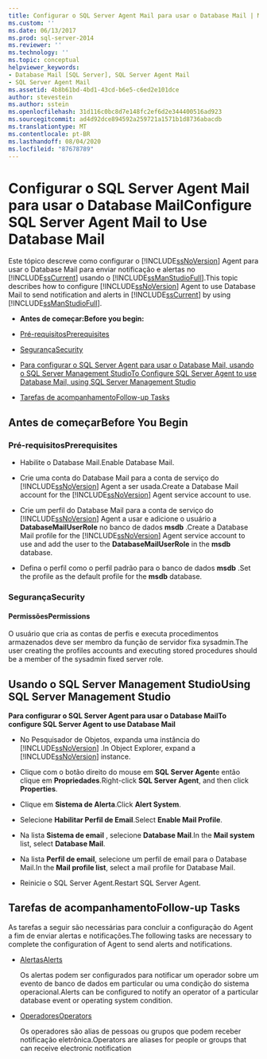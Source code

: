 ```yaml
---
title: Configurar o SQL Server Agent Mail para usar o Database Mail | Microsoft Docs
ms.custom: ''
ms.date: 06/13/2017
ms.prod: sql-server-2014
ms.reviewer: ''
ms.technology: ''
ms.topic: conceptual
helpviewer_keywords:
- Database Mail [SQL Server], SQL Server Agent Mail
- SQL Server Agent Mail
ms.assetid: 4b8b61bd-4bd1-43cd-b6e5-c6ed2e101dce
author: stevestein
ms.author: sstein
ms.openlocfilehash: 31d116c0bc8d7e148fc2ef6d2e344400516ad923
ms.sourcegitcommit: ad4d92dce894592a259721a1571b1d8736abacdb
ms.translationtype: MT
ms.contentlocale: pt-BR
ms.lasthandoff: 08/04/2020
ms.locfileid: "87678789"
---
```

# <a name="configure-sql-server-agent-mail-to-use-database-mail"></a><span data-ttu-id="b2afb-102">Configurar o SQL Server Agent Mail para usar o Database Mail</span><span class="sxs-lookup"><span data-stu-id="b2afb-102">Configure SQL Server Agent Mail to Use Database Mail</span></span>
  <span data-ttu-id="b2afb-103">Este tópico descreve como configurar o [!INCLUDE[ssNoVersion](../../includes/ssnoversion-md.md)] Agent para usar o Database Mail para enviar notificação e alertas no [!INCLUDE[ssCurrent](../../includes/sscurrent-md.md)] usando o [!INCLUDE[ssManStudioFull](../../includes/ssmanstudiofull-md.md)].</span><span class="sxs-lookup"><span data-stu-id="b2afb-103">This topic describes how to configure [!INCLUDE[ssNoVersion](../../includes/ssnoversion-md.md)] Agent to use Database Mail to send notification and alerts in [!INCLUDE[ssCurrent](../../includes/sscurrent-md.md)] by using [!INCLUDE[ssManStudioFull](../../includes/ssmanstudiofull-md.md)].</span></span>  
  
-   <span data-ttu-id="b2afb-104">**Antes de começar:**</span><span class="sxs-lookup"><span data-stu-id="b2afb-104">**Before you begin:**</span></span>  
  
-   [<span data-ttu-id="b2afb-105">Pré-requisitos</span><span class="sxs-lookup"><span data-stu-id="b2afb-105">Prerequisites</span></span>](#Prerequisites)  
  
-   [<span data-ttu-id="b2afb-106">Segurança</span><span class="sxs-lookup"><span data-stu-id="b2afb-106">Security</span></span>](#Security)  
  
-   [<span data-ttu-id="b2afb-107">Para configurar o SQL Server Agent para usar o Database Mail, usando o SQL Server Management Studio</span><span class="sxs-lookup"><span data-stu-id="b2afb-107">To Configure SQL Server Agent to use Database Mail, using SQL Server Management Studio</span></span>](#SSMSProcedure)  
  
-   [<span data-ttu-id="b2afb-108">Tarefas de acompanhamento</span><span class="sxs-lookup"><span data-stu-id="b2afb-108">Follow-up Tasks</span></span>](#Follow_Up)  
  
##  <a name="before-you-begin"></a><a name="BeforeYouBegin"></a> <span data-ttu-id="b2afb-109">Antes de começar</span><span class="sxs-lookup"><span data-stu-id="b2afb-109">Before You Begin</span></span>  
  
###  <a name="prerequisites"></a><a name="Prerequisites"></a> <span data-ttu-id="b2afb-110">Pré-requisitos</span><span class="sxs-lookup"><span data-stu-id="b2afb-110">Prerequisites</span></span>  
  
-   <span data-ttu-id="b2afb-111">Habilite o Database Mail.</span><span class="sxs-lookup"><span data-stu-id="b2afb-111">Enable Database Mail.</span></span>  
  
-   <span data-ttu-id="b2afb-112">Crie uma conta do Database Mail para a conta de serviço do [!INCLUDE[ssNoVersion](../../includes/ssnoversion-md.md)] Agent a ser usada.</span><span class="sxs-lookup"><span data-stu-id="b2afb-112">Create a Database Mail account for the [!INCLUDE[ssNoVersion](../../includes/ssnoversion-md.md)] Agent service account to use.</span></span>  
  
-   <span data-ttu-id="b2afb-113">Crie um perfil do Database Mail para a conta de serviço do [!INCLUDE[ssNoVersion](../../includes/ssnoversion-md.md)] Agent a usar e adicione o usuário a **DatabaseMailUserRole** no banco de dados **msdb** .</span><span class="sxs-lookup"><span data-stu-id="b2afb-113">Create a Database Mail profile for the [!INCLUDE[ssNoVersion](../../includes/ssnoversion-md.md)] Agent service account to use and add the user to the **DatabaseMailUserRole** in the **msdb** database.</span></span>  
  
-   <span data-ttu-id="b2afb-114">Defina o perfil como o perfil padrão para o banco de dados **msdb** .</span><span class="sxs-lookup"><span data-stu-id="b2afb-114">Set the profile as the default profile for the **msdb** database.</span></span>  
  
###  <a name="security"></a><a name="Security"></a> <span data-ttu-id="b2afb-115">Segurança</span><span class="sxs-lookup"><span data-stu-id="b2afb-115">Security</span></span>  
  
####  <a name="permissions"></a><a name="Permissions"></a> <span data-ttu-id="b2afb-116">Permissões</span><span class="sxs-lookup"><span data-stu-id="b2afb-116">Permissions</span></span>  
 <span data-ttu-id="b2afb-117">O usuário que cria as contas de perfis e executa procedimentos armazenados deve ser membro da função de servidor fixa sysadmin.</span><span class="sxs-lookup"><span data-stu-id="b2afb-117">The user creating the profiles accounts and executing stored procedures should be a member of the sysadmin fixed server role.</span></span>  
  
##  <a name="using-sql-server-management-studio"></a><a name="SSMSProcedure"></a> <span data-ttu-id="b2afb-118">Usando o SQL Server Management Studio</span><span class="sxs-lookup"><span data-stu-id="b2afb-118">Using SQL Server Management Studio</span></span>  
 <span data-ttu-id="b2afb-119">**Para configurar o SQL Server Agent para usar o Database Mail**</span><span class="sxs-lookup"><span data-stu-id="b2afb-119">**To configure SQL Server Agent to use Database Mail**</span></span>  
  
-   <span data-ttu-id="b2afb-120">No Pesquisador de Objetos, expanda uma instância do [!INCLUDE[ssNoVersion](../../includes/ssnoversion-md.md)] .</span><span class="sxs-lookup"><span data-stu-id="b2afb-120">In Object Explorer, expand a [!INCLUDE[ssNoVersion](../../includes/ssnoversion-md.md)] instance.</span></span>  
  
-   <span data-ttu-id="b2afb-121">Clique com o botão direito do mouse em **SQL Server Agent**e então clique em **Propriedades**.</span><span class="sxs-lookup"><span data-stu-id="b2afb-121">Right-click **SQL Server Agent**, and then click **Properties**.</span></span>  
  
-   <span data-ttu-id="b2afb-122">Clique em **Sistema de Alerta**.</span><span class="sxs-lookup"><span data-stu-id="b2afb-122">Click **Alert System**.</span></span>  
  
-   <span data-ttu-id="b2afb-123">Selecione **Habilitar Perfil de Email**.</span><span class="sxs-lookup"><span data-stu-id="b2afb-123">Select **Enable Mail Profile**.</span></span>  
  
-   <span data-ttu-id="b2afb-124">Na lista **Sistema de email** , selecione **Database Mail**.</span><span class="sxs-lookup"><span data-stu-id="b2afb-124">In the **Mail system** list, select **Database Mail**.</span></span>  
  
-   <span data-ttu-id="b2afb-125">Na lista **Perfil de email**, selecione um perfil de email para o Database Mail.</span><span class="sxs-lookup"><span data-stu-id="b2afb-125">In the **Mail profile list**, select a mail profile for Database Mail.</span></span>  
  
-   <span data-ttu-id="b2afb-126">Reinicie o SQL Server Agent.</span><span class="sxs-lookup"><span data-stu-id="b2afb-126">Restart SQL Server Agent.</span></span>  
  
##  <a name="follow-up-tasks"></a><a name="Follow_Up"></a> <span data-ttu-id="b2afb-127">Tarefas de acompanhamento</span><span class="sxs-lookup"><span data-stu-id="b2afb-127">Follow-up Tasks</span></span>  
 <span data-ttu-id="b2afb-128">As tarefas a seguir são necessárias para concluir a configuração do Agent a fim de enviar alertas e notificações.</span><span class="sxs-lookup"><span data-stu-id="b2afb-128">The following tasks are necessary to complete the configuration of Agent to send alerts and notifications.</span></span>  
  
-   [<span data-ttu-id="b2afb-129">Alertas</span><span class="sxs-lookup"><span data-stu-id="b2afb-129">Alerts</span></span>](../../ssms/agent/alerts.md)  
  
     <span data-ttu-id="b2afb-130">Os alertas podem ser configurados para notificar um operador sobre um evento de banco de dados em particular ou uma condição do sistema operacional.</span><span class="sxs-lookup"><span data-stu-id="b2afb-130">Alerts can be configured to notify an operator of a particular database event or operating system condition.</span></span>  
  
-   [<span data-ttu-id="b2afb-131">Operadores</span><span class="sxs-lookup"><span data-stu-id="b2afb-131">Operators</span></span>](../../ssms/agent/operators.md)  
  
     <span data-ttu-id="b2afb-132">Os operadores são alias de pessoas ou grupos que podem receber notificação eletrônica.</span><span class="sxs-lookup"><span data-stu-id="b2afb-132">Operators are aliases for people or groups that can receive electronic notification</span></span>  
  
  
